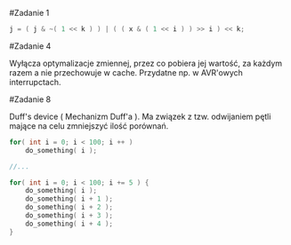#Zadanie 1

```c
j = ( j & ~( 1 << k ) ) | ( ( x & ( 1 << i ) ) >> i ) << k;
```

#Zadanie 4

Wyłącza optymalizacje zmiennej, przez co pobiera jej wartość,
za każdym razem a nie przechowuje w cache. Przydatne np. w
AVR'owych interrupctach.

#Zadanie 8

Duff's device ( Mechanizm Duff'a ). Ma związek z tzw. odwijaniem pętli mające
na celu zmniejszyć ilość porównań.

```c
for( int i = 0; i < 100; i ++ )
    do_something( i );

//...

for( int i = 0; i < 100; i += 5 ) {
    do_something( i );
    do_something( i + 1 );
    do_something( i + 2 );
    do_something( i + 3 );
    do_something( i + 4 );
}
```
